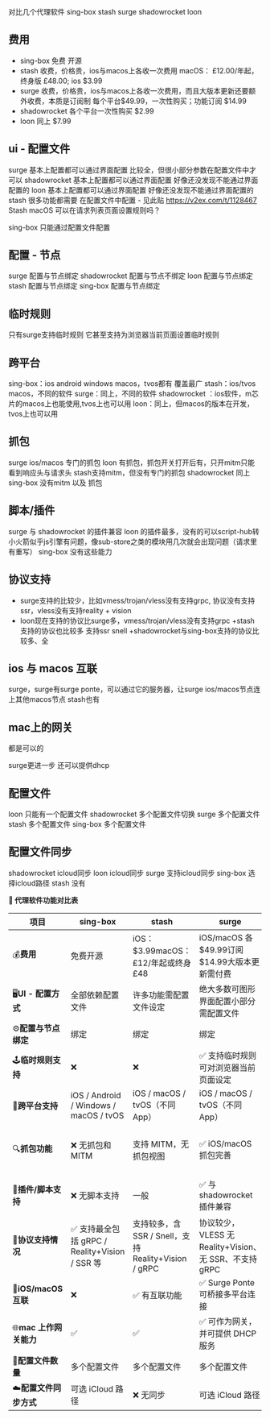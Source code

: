 对比几个代理软件
sing-box
stash
surge
shadowrocket
loon

## 费用
+ sing-box 免费 开源
+ stash 收费，价格贵，ios与macos上各收一次费用 macOS： £12.00/年起，终身版 £48.00; ios $3.99
+ surge 收费，价格贵，ios与macos上各收一次费用，而且大版本更新还要额外收费，本质是订阅制 每个平台$49.99，一次性购买；功能订阅
$14.99
+ shadowrocket 各个平台一次性购买 $2.99
+ loon 同上 $7.99

## ui - 配置文件
surge 基本上配置都可以通过界面配置 比较全，但很小部分参数在配置文件中才可以
shadowrocket 基本上配置都可以通过界面配置 好像还没发现不能通过界面配置的
loon 基本上配置都可以通过界面配置 好像还没发现不能通过界面配置的
stash 很多功能都需要 在配置文件中配置 - 见此贴 https://v2ex.com/t/1128467 Stash macOS 可以在请求列表页面设置规则吗？

sing-box 只能通过配置文件配置

## 配置 - 节点
surge 配置与节点绑定
shadowrocket 配置与节点不绑定
loon 配置与节点绑定
stash 配置与节点绑定
sing-box 配置与节点绑定

## 临时规则

只有surge支持临时规则 它甚至支持为浏览器当前页面设置临时规则


## 跨平台
sing-box：ios android windows macos，tvos都有 覆盖最广
stash：ios/tvos macos，不同的软件
surge：同上，不同的软件
shadowrocket ：ios软件，m芯片的macos上也能使用,tvos上也可以用
loon：同上，但macos的版本在开发，tvos上也可以用

## 抓包
surge ios/macos 专门的抓包
loon 有抓包，抓包开关打开后有，只开mitm只能看到响应头与请求头
stash支持mitm，但没有专门的抓包
shadowrocket 同上
sing-box 没有mitm 以及 抓包

## 脚本/插件
surge 与 shadowrocket 的插件兼容
loon 的插件最多，没有的可以script-hub转
小火箭似乎js引擎有问题，像sub-store之类的模块用几次就会出现问题（请求里有重写）
sing-box 没有这些能力

## 协议支持
+ surge支持的比较少，比如vmess/trojan/vless没有支持grpc, 协议没有支持ssr，vless没有支持reality + vision
+ loon现在支持的协议比surge多，vmess/trojan/vless没有支持grpc
+stash支持的协议也比较多  支持ssr snell 
+shadowrocket与sing-box支持的协议比较多、全


## ios 与 macos 互联

surge，surge有surge ponte，可以通过它的服务器，让surge ios/macos节点连上其他macos节点
stash也有

## mac上的网关
都是可以的

surge更进一步 还可以提供dhcp

## 配置文件
loon 只能有一个配置文件
shadowrocket 多个配置文件切换
surge 多个配置文件
stash 多个配置文件
sing-box 多个配置文件

## 配置文件同步
shadowrocket icloud同步
loon icloud同步
surge 支持icloud同步
sing-box 选择icloud路径
stash 没有

**🧾 代理软件功能对比表**

| **项目** | **sing-box** | **stash** | **surge** | **shadowrocket** | **loon** |
|----|----|----|----|----|----|
| 💰**费用** | 免费开源 | iOS：$3.99macOS：£12/年起或终身 £48 | iOS/macOS 各 $49.99订阅 $14.99大版本更新需付费 | 一次性 $2.99 | 一次性 $7.99 |
| 🖥️**UI - 配置方式** | 全部依赖配置文件 | 许多功能需配置文件设定 | 绝大多数可图形界面配置小部分需配置文件 | 几乎全部图形界面配置 | 几乎全部图形界面配置 |
| ⚙️**配置与节点绑定** | 绑定 | 绑定 | 绑定 | **不绑定** | 绑定 |
| 🕹️**临时规则支持** | ❌ | ❌ | ✅ 支持临时规则可对浏览器当前页面设定 | ❌ | ❌ |
| 📱**跨平台支持** | iOS / Android / Windows / macOS / tvOS | iOS / macOS / tvOS（不同 App） | iOS / macOS / tvOS（不同 App） | iOS / macOS（M 系 Mac） / tvOS | iOS / tvOSmacOS 版本开发中 |
| 🔍**抓包功能** | ❌ 无抓包和 MITM | 支持 MITM，无抓包视图 | ✅ iOS/macOS 抓包完善 | 支持 MITM，无专门抓包视图 | 有抓包，可见内容依赖抓包/mitm设置 |
| 🧩**插件/脚本支持** | ❌ 无脚本支持 | 一般 | ✅ 与 shadowrocket 插件兼容 | ✅ 插件支持（js 引擎偶尔不稳定） | ✅ 插件很多 |
| 🧬**协议支持情况** | ✅ 支持最全包括 gRPC / Reality+Vision / SSR 等 | 支持较多，含 SSR / Snell，支持 Reality+Vision / gRPC | 协议较少，VLESS 无 Reality+Vision、无 SSR、不支持 gRPC | 协议支持较全| 支持多协议，无 gRPC |
| 🔗**iOS/macOS 互联** | ❌ | ✅ 有互联功能 | ✅ Surge Ponte 可桥接多平台连接 | ❌ | ❌ |
| 🌐**mac 上作网关能力** | ✅ | ✅ | ✅ 可作为网关，并可提供 DHCP 服务 | ✅ | ✅ |
| 📂**配置文件数量** | 多个配置文件 | 多个配置文件 | 多个配置文件 | 多个配置文件 | 只能一个配置文件 |
| ☁️**配置文件同步方式** | 可选 iCloud 路径 | ❌ 无同步 | 可选 iCloud 路径 | ✅ iCloud 同步 | ✅ iCloud 同步 |
